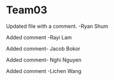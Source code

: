 # Team03

Updated file with a comment. -Ryan Shum

Added comment -Rayi Lam

Added comment- Jacob Bokor

Added comment- Nghi Nguyen

Added comment -Lichen Wang


